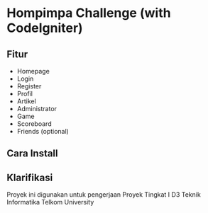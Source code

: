 # Hompimpa Challenge (with CodeIgniter)

## Fitur
- Homepage
- Login
- Register
- Profil
- Artikel
- Administrator
- Game
- Scoreboard
- Friends (optional)

## Cara Install


## Klarifikasi
Proyek ini digunakan untuk pengerjaan Proyek Tingkat I D3 Teknik Informatika Telkom University
